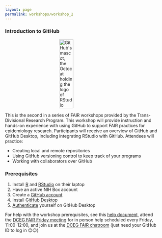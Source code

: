 ```yaml
---
layout: page
permalink: workshops/workshop_2
---
```


### Introduction to GitHub

<div style="display: flex; justify-content: center">
  <img src="{{ site.baseurl }}/workshops/workshop_2/images/octocat_r.png" alt="GitHub's mascot, the Octocat holding the logo of RStudio" width="30%"/>
</div>


This is the second in a series of FAIR workshops provided by the Trans-Divisional Research Program. This workshop will provide instruction and hands-on experience with using GitHub to support FAIR practices for epidemiology research.
        	Participants will receive an overview of GitHub and GitHub Desktop, including integrating RStudio with GitHub. Attendees will practice:
- 	Creating local and remote repositories
- 	Using GitHub versioning control to keep track of your programs
- 	Working with collaborators over GitHub


### Prerequisites
1) Install [R](https://cran.r-project.org/) and [RStudio](https://posit.co/downloads/) on their laptop
2) Have an active NIH Box account
3) Create a [GitHub account](https://github.com/)
4) Install [GitHub Desktop](https://docs.github.com/en/desktop/installing-and-configuring-github-desktop/installing-and-authenticating-to-github-desktop/installing-github-desktop)
5) [Authenticate](https://docs.github.com/en/desktop/installing-and-configuring-github-desktop/installing-and-authenticating-to-github-desktop/authenticating-to-github#authenticating-an-account-on-github-1) yourself on GitHub Desktop

For help with the workshop prerequisites, see this [help document](https://docs.google.com/document/d/1RBvmmkK1J0LUyeUyF5ADsUbSWlm9zdSHDiqzy2R7Who/edit), attend the [DCEG FAIR Friday meeting](https://episphere.github.io/fair/) for in person help scheduled every Friday, 11:00-12:00, and join us at the [DCEG FAIR chatroom](https://gitter.im/episphere/Fair) (just need your GitHub ID to log in 😉😉)

